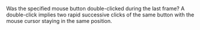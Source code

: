 Was the specified mouse button double-clicked during the last frame? A double-click implies two rapid successive clicks of the same button with the mouse cursor staying in the same position.